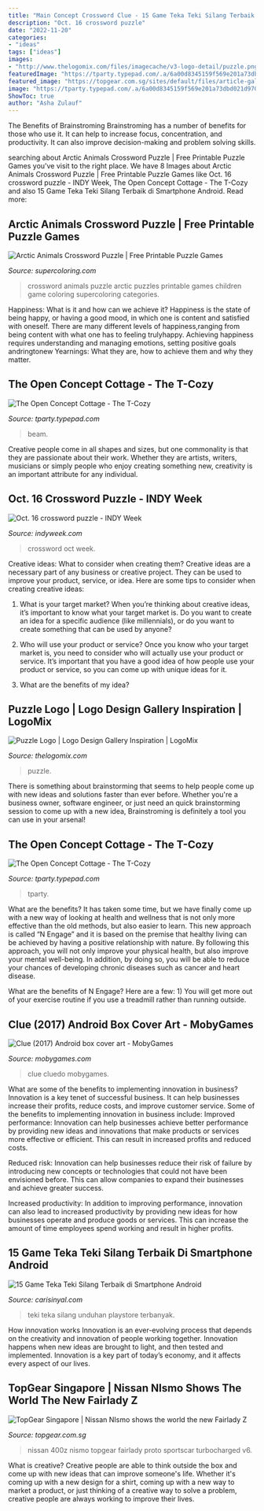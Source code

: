 ```yaml
---
title: "Main Concept Crossword Clue - 15 Game Teka Teki Silang Terbaik Di Smartphone Android"
description: "Oct. 16 crossword puzzle"
date: "2022-11-20"
categories:
- "ideas"
tags: ["ideas"]
images:
- "http://www.thelogomix.com/files/imagecache/v3-logo-detail/puzzle.png"
featuredImage: "https://tparty.typepad.com/.a/6a00d8345159f569e201a73dbd02a0970d-600wi"
featured_image: "https://topgear.com.sg/sites/default/files/article-gallery/200916-01_031.jpg"
image: "https://tparty.typepad.com/.a/6a00d8345159f569e201a73dbd021d970d-600wi"
ShowToc: true
author: "Asha Zulauf"
---
```



The Benefits of Brainstroming
Brainstroming has a number of benefits for those who use it. It can help to increase focus, concentration, and productivity. It can also improve decision-making and problem solving skills.

	

		
searching about Arctic Animals Crossword Puzzle | Free Printable Puzzle Games you've visit to the right place. We have 8 Images about Arctic Animals Crossword Puzzle | Free Printable Puzzle Games like Oct. 16 crossword puzzle - INDY Week, The Open Concept Cottage - The T-Cozy and also 15 Game Teka Teki Silang Terbaik di Smartphone Android. Read more:
		
    
## Arctic Animals Crossword Puzzle | Free Printable Puzzle Games

<img loading=lazy src="http://www.supercoloring.com/sites/default/files/zif/2017/01/arctic-animals-crossword-puzzle-puzzle-game.png" onerror="this.onerror=null;this.src='https://tse1.mm.bing.net/th?id=OIP.SFvg-HCeseMGND8RLhGRawHaKe&amp;pid=15.1';" alt="Arctic Animals Crossword Puzzle | Free Printable Puzzle Games">

_Source: supercoloring.com_

>crossword animals puzzle arctic puzzles printable games children game coloring supercoloring categories. 

	

Happiness: What is it and how can we achieve it?
Happiness is the state of being happy, or having a good mood, in which one is content and satisfied with oneself. There are many different levels of happiness,ranging from being content with what one has to feeling trulyhappy. Achieving happiness requires understanding and managing emotions, setting positive goals andringtonew Yearnings: What they are, how to achieve them and why they matter.

    
## The Open Concept Cottage - The T-Cozy

<img loading=lazy src="https://tparty.typepad.com/.a/6a00d8345159f569e201a73dbd021d970d-600wi" onerror="this.onerror=null;this.src='https://tse3.mm.bing.net/th?id=OIP.JZ0W-ZF4TP0w43MQrl0LZAHaJ4&amp;pid=15.1';" alt="The Open Concept Cottage - The T-Cozy">

_Source: tparty.typepad.com_

>beam. 

	

Creative people come in all shapes and sizes, but one commonality is that they are passionate about their work. Whether they are artists, writers, musicians or simply people who enjoy creating something new, creativity is an important attribute for any individual.

    
## Oct. 16 Crossword Puzzle - INDY Week

<img loading=lazy src="https://indyweek.com/downloads/24619/download/16.jpe?cb=f4c957f9e7b68350f76f7ccc0e4b2b20&amp;w=1200" onerror="this.onerror=null;this.src='https://tse4.mm.bing.net/th?id=OIP.bWvqXjBGmHmLy12D_zXFbwHaKJ&amp;pid=15.1';" alt="Oct. 16 crossword puzzle - INDY Week">

_Source: indyweek.com_

>crossword oct week. 

	

Creative ideas: What to consider when creating them?
Creative ideas are a necessary part of any business or creative project. They can be used to improve your product, service, or idea. Here are some tips to consider when creating creative ideas:
1. What is your target market? When you’re thinking about creative ideas, it’s important to know what your target market is. Do you want to create an idea for a specific audience (like millennials), or do you want to create something that can be used by anyone?

2. Who will use your product or service? Once you know who your target market is, you need to consider who will actually use your product or service. It’s important that you have a good idea of how people use your product or service, so you can come up with unique ideas for it.

3. What are the benefits of my idea?

    
## Puzzle Logo | Logo Design Gallery Inspiration | LogoMix

<img loading=lazy src="http://www.thelogomix.com/files/imagecache/v3-logo-detail/puzzle.png" onerror="this.onerror=null;this.src='https://tse4.mm.bing.net/th?id=OIP.EXq7Tb2qMN9NnKGF0ODL1wHaHa&amp;pid=15.1';" alt="Puzzle Logo | Logo Design Gallery Inspiration | LogoMix">

_Source: thelogomix.com_

>puzzle. 

	

There is something about brainstorming that seems to help people come up with new ideas and solutions faster than ever before. Whether you're a business owner, software engineer, or just need an quick brainstorming session to come up with a new idea, Brainstroming is definitely a tool you can use in your arsenal!

    
## The Open Concept Cottage - The T-Cozy

<img loading=lazy src="https://tparty.typepad.com/.a/6a00d8345159f569e201a73dbd02a0970d-600wi" onerror="this.onerror=null;this.src='https://tse2.mm.bing.net/th?id=OIP.ZwBPTd8MXuxbZ5BM1vqI-wHaFw&amp;pid=15.1';" alt="The Open Concept Cottage - The T-Cozy">

_Source: tparty.typepad.com_

>tparty. 

	

What are the benefits?
It has taken some time, but we have finally come up with a new way of looking at health and wellness that is not only more effective than the old methods, but also easier to learn. This new approach is called “N Engage” and it is based on the premise that healthy living can be achieved by having a positive relationship with nature.
By following this approach, you will not only improve your physical health, but also improve your mental well-being. In addition, by doing so, you will be able to reduce your chances of developing chronic diseases such as cancer and heart disease.

What are the benefits of N Engage? Here are a few: 
        1) You will get more out of your exercise routine if you use a treadmill rather than running outside.

    
## Clue (2017) Android Box Cover Art - MobyGames

<img loading=lazy src="https://www.mobygames.com/images/covers/l/612159-clue-nintendo-switch-front-cover.jpg" onerror="this.onerror=null;this.src='https://tse4.mm.bing.net/th?id=OIP.KnINXh8M3byKnVVUYUntogHaHa&amp;pid=15.1';" alt="Clue (2017) Android box cover art - MobyGames">

_Source: mobygames.com_

>clue cluedo mobygames. 

	

What are some of the benefits to implementing innovation in business?
Innovation is a key tenet of successful business. It can help businesses increase their profits, reduce costs, and improve customer service. Some of the benefits to implementing innovation in business include: 
Improved performance: Innovation can help businesses achieve better performance by providing new ideas and innovations that make products or services more effective or efficient. This can result in increased profits and reduced costs. 

Reduced risk: Innovation can help businesses reduce their risk of failure by introducing new concepts or technologies that could not have been envisioned before. This can allow companies to expand their businesses and achieve greater success. 

Increased productivity: In addition to improving performance, innovation can also lead to increased productivity by providing new ideas for how businesses operate and produce goods or services. This can increase the amount of time employees spend working and result in higher profits.

    
## 15 Game Teka Teki Silang Terbaik Di Smartphone Android

<img loading=lazy src="https://carisinyal.com/wp-content/uploads/2017/08/Teka-Teki-Silang.jpg" onerror="this.onerror=null;this.src='https://tse1.mm.bing.net/th?id=OIP.xdxj2ikJHnIEX_BeieEg0QHaD1&amp;pid=15.1';" alt="15 Game Teka Teki Silang Terbaik di Smartphone Android">

_Source: carisinyal.com_

>teki teka silang unduhan playstore terbanyak. 

	

How innovation works
Innovation is an ever-evolving process that depends on the creativity and innovation of people working together. Innovation happens when new ideas are brought to light, and then tested and implemented. Innovation is a key part of today’s economy, and it affects every aspect of our lives.

    
## TopGear Singapore | Nissan NIsmo Shows The World The New Fairlady Z

<img loading=lazy src="https://topgear.com.sg/sites/default/files/article-gallery/200916-01_031.jpg" onerror="this.onerror=null;this.src='https://tse2.mm.bing.net/th?id=OIP.zku4WE2tZgyrVJeGxrjYrwHaEK&amp;pid=15.1';" alt="TopGear Singapore | Nissan NIsmo shows the world the new Fairlady Z">

_Source: topgear.com.sg_

>nissan 400z nismo topgear fairlady proto sportscar turbocharged v6. 

	

What is creative?
Creative people are able to think outside the box and come up with new ideas that can improve someone's life. Whether it's coming up with a new design for a shirt, coming up with a new way to market a product, or just thinking of a creative way to solve a problem, creative people are always working to improve their lives.

